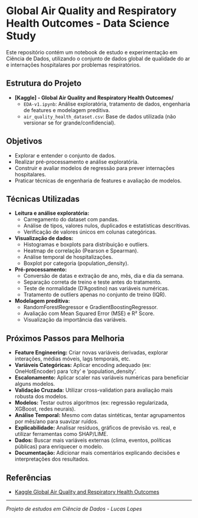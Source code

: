 # Global Air Quality and Respiratory Health Outcomes - Data Science Study

Este repositório contém um notebook de estudo e experimentação em Ciência de Dados, utilizando o conjunto de dados global de qualidade do ar e internações hospitalares por problemas respiratórios.

## Estrutura do Projeto

- **[Kaggle] - Global Air Quality and Respiratory Health Outcomes/**
  - `EDA-v1.ipynb`: Análise exploratória, tratamento de dados, engenharia de features e modelagem preditiva.
  - `air_quality_health_dataset.csv`: Base de dados utilizada (não versionar se for grande/confidencial).

## Objetivos
- Explorar e entender o conjunto de dados.
- Realizar pré-processamento e análise exploratória.
- Construir e avaliar modelos de regressão para prever internações hospitalares.
- Praticar técnicas de engenharia de features e avaliação de modelos.

## Técnicas Utilizadas
- **Leitura e análise exploratória:**
    - Carregamento do dataset com pandas.
    - Análise de tipos, valores nulos, duplicados e estatísticas descritivas.
    - Verificação de valores únicos em colunas categóricas.
- **Visualização de dados:**
    - Histogramas e boxplots para distribuição e outliers.
    - Heatmap de correlação (Pearson e Spearman).
    - Análise temporal de hospitalizações.
    - Boxplot por categoria (population_density).
- **Pré-processamento:**
    - Conversão de datas e extração de ano, mês, dia e dia da semana.
    - Separação correta de treino e teste antes do tratamento.
    - Teste de normalidade (D’Agostino) nas variáveis numéricas.
    - Tratamento de outliers apenas no conjunto de treino (IQR).
- **Modelagem preditiva:**
    - RandomForestRegressor e GradientBoostingRegressor.
    - Avaliação com Mean Squared Error (MSE) e R² Score.
    - Visualização da importância das variáveis.

## Próximos Passos para Melhoria
- **Feature Engineering:** Criar novas variáveis derivadas, explorar interações, médias móveis, lags temporais, etc.
- **Variáveis Categóricas:** Aplicar encoding adequado (ex: OneHotEncoder) para ‘city’ e ‘population_density’.
- **Escalonamento:** Aplicar scaler nas variáveis numéricas para beneficiar alguns modelos.
- **Validação Cruzada:** Utilizar cross-validation para avaliação mais robusta dos modelos.
- **Modelos:** Testar outros algoritmos (ex: regressão regularizada, XGBoost, redes neurais).
- **Análise Temporal:** Mesmo com datas sintéticas, tentar agrupamentos por mês/ano para suavizar ruídos.
- **Explicabilidade:** Analisar resíduos, gráficos de previsão vs. real, e utilizar ferramentas como SHAP/LIME.
- **Dados:** Buscar mais variáveis externas (clima, eventos, políticas públicas) para enriquecer o modelo.
- **Documentação:** Adicionar mais comentários explicando decisões e interpretações dos resultados.


## Referências

- [Kaggle Global Air Quality and Respiratory Health Outcomes](https://www.kaggle.com/datasets/tfisthis/global-air-quality-and-respiratory-health-outcomes)

---

*Projeto de estudos em Ciência de Dados - Lucas Lopes*